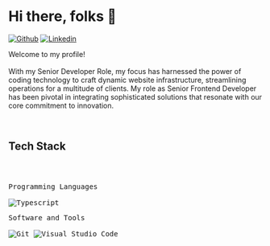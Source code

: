 <h1>Hi there, folks 👋</h1>

<!-- Header Links -->
[![Github](https://img.shields.io/badge/-Github-000?style=flat&logo=Github&logoColor=white)]([https://github.com/amangupta143](https://github.com/dimasd-angga))
[![Linkedin](https://img.shields.io/badge/-LinkedIn-blue?style=flat&logo=Linkedin&logoColor=white)](https://www.linkedin.com/in/dimasdarfiangga/)

<!-- Short Bio -->
<p>Welcome to my profile! </br></br> With my Senior Developer Role, my focus has harnessed the power of coding technology to craft dynamic website infrastructure, streamlining operations for a multitude of clients. My role as Senior Frontend Developer has been pivotal in integrating sophisticated solutions that resonate with our core commitment to innovation.
</p>

<!-- Daily Tech Stack -->
</br>
<h2>Tech Stack</h2>

<div>
	<p style="display: inline-block;">
	<p>
		<kbd>
			<kbd>Programming Languages</kbd>
			<br>
			<br>
			<img alt="Typescript" src="https://img.shields.io/badge/Typescript-05122A?style=flat&logo=typescript">
		</kbd>
	</p>
	<p>
		<kbd>
			<kbd>Software and Tools</kbd>
			<br>
			<br>
			<img alt="Git" src="https://img.shields.io/badge/Git-05122A?style=flat&logo=Git">
			<img alt="Visual Studio Code" src="https://img.shields.io/badge/Visual%20Studio%20Code-05122A?style=flat&logo=Visual%20Studio%20Code">
		</kbd>
	</p>
    </p>
</div>

<br>
